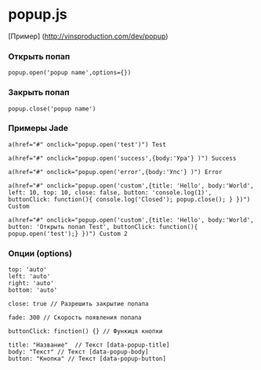 # popup.js

[Пример] (http://vinsproduction.com/dev/popup)

### Открыть попап

```
popup.open('popup name',options={})

```

### Закрыть попап

``` 
popup.close('popup name')
```

### Примеры Jade

```
a(href="#" onclick="popup.open('test')") Test

a(href="#" onclick="popup.open('success',{body:'Ура'} )") Success

a(href="#" onclick="popup.open('error',{body:'Упс'} )") Error

a(href="#" onclick="popup.open('custom',{title: 'Hello', body:'World', left: 10, top: 10, close: false, button: 'console.log(1)', buttonClick: function(){ console.log('Closed'); popup.close(); } })") Custom

a(href="#" onclick="popup.open('custom',{title: 'Hello', body:'World', button: 'Открыть попап Test', buttonClick: function(){ popup.open('test');} })") Custom 2

```

### Опции (options)

```
top: 'auto'
left: 'auto'
right: 'auto'
bottom: 'auto'

close: true // Разрешить закрытие попапа

fade: 300 // Скорость появления попапа

buttonClick: finction() {} // Функиця кнопки

title: "Название"  // Текст [data-popup-title]
body: "Текст" // Текст [data-popup-body]
button: "Кнопка" // Текст [data-popup-button]

```
